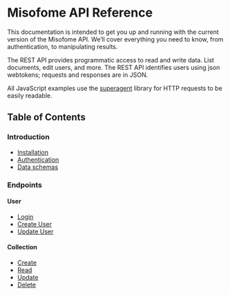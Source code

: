 # Misofome API Reference

This documentation is intended to get you up and running with the current version of the Misofome API. We’ll cover everything you need to know, from authentication, to manipulating results.  

The REST API provides programmatic access to read and write data. List documents, edit users, and more. The REST API identifies users using json webtokens; requests and responses are in JSON.

All JavaScript examples use the [superagent](https://github.com/visionmedia/superagent) library for HTTP requests to be easily readable.

## Table of Contents

### Introduction
* [Installation](introduction.md#installation)
* [Authentication](introduction.md#authentication)
* [Data schemas](introduction.md#schemas)

### Endpoints
#### User
* [Login](user.md#login-user)
* [Create User](user.md#create-user)
* [Update User](user.md#update-user)

#### Collection
* [Create](collection.md#create-document)
* [Read](collection.md#get-documents)
* [Update](collection.md#update-document)
* [Delete](collection.md#delete-document)

